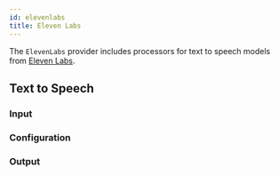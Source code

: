 ```yaml
---
id: elevenlabs
title: Eleven Labs
---
```


The `ElevenLabs` provider includes processors for text to speech models from [Eleven Labs](https://elevenlabs.io/).

## Text to Speech

### Input

### Configuration

### Output

